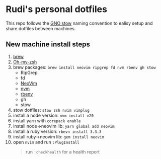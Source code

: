 # Rudi's personal dotfiles

This repo follows the [GNO stow](https://www.gnu.org/software/stow/) naming convention to ealisy
setup and share dotfiles between machines.


## New machine install steps
1. [brew](https://brew.sh)
1. [Oh-my-zsh](https://ohmyz.sh/#install)
1. brew packages: `brew install neovim ripgrep fd nvm rbenv gh stow`
    - RipGrep
    - fd
    - [NeoVim](https://neovim.io)
    - [nvm](https://github.com/nvm-sh/nvm)
    - [rbenv](https://github.com/rbenv/rbenv)
    - gh
    - stow
1. stow dotfiles: `stow zsh nvim vimplug`
1. install a node version: `nvm install v20`
1. install yarn with `corepack enable`
1. install node->neovim lib: `yarn global add neovim`
1. install a ruby version: `rbevn install 3.3.3`
1. install ruby->neovim lib: `gem install neovim`
1. open `nvim` and run `:PlugInstall`
    > run `:checkhealth` for a health report
